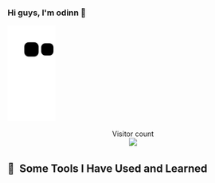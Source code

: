 ### Hi guys, I'm odinn 🌱
![Snake animation](https://github.com/rpdana/rpdana/blob/output/github-contribution-grid-snake.svg)
<p align="center"> 
  Visitor count<br>
  <img src="https://profile-counter.glitch.me/sreypheasin/count.svg" />
</p>

<h2> 🚀 &nbsp;Some Tools I Have Used and Learned</h2>



